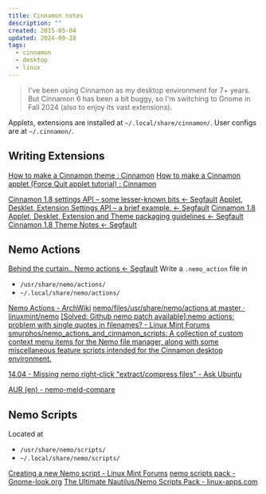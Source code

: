 ```yaml
---
title: Cinnamon notes
description: ""
created: 2015-05-04
updated: 2024-09-28
tags:
  - cinnamon
  - desktop
  - linux
---
```


> I've been using Cinnamon as my desktop environment for 7+ years.
> But Cinnamon 6 has been a bit buggy, so I'm switching to Gnome in Fall 2024 (also to enjoy its vast extensions).

Applets, extensions are installed at `~/.local/share/cinnamon/`.
User configs are at `~/.cinnamon/`.

## Writing Extensions

[How to make a Cinnamon theme : Cinnamon](http://cinnamon.linuxmint.com/?p=144)
[How to make a Cinnamon applet (Force Quit applet tutorial) : Cinnamon](http://cinnamon.linuxmint.com/?p=156)

[Cinnamon 1.8 settings API – some lesser-known bits ← Segfault](http://segfault.linuxmint.com/2013/05/cinnamon-1-8-settings-api-some-lesser-known-bits/)
[Applet, Desklet, Extension Settings API – a brief example. ← Segfault](http://segfault.linuxmint.com/2013/05/applet-desklet-extension-settings-api-a-brief-example/)
[Cinnamon 1.8 Applet, Desklet, Extension and Theme packaging guidelines ← Segfault](http://segfault.linuxmint.com/2013/05/cinnamon-1-8-applet-desklet-extension-and-theme-packaging-guidelines/)
[Cinnamon 1.8 Theme Notes ← Segfault](http://segfault.linuxmint.com/2013/05/cinnamon-1-8-theme-notes/)

## Nemo Actions

[Behind the curtain.. Nemo actions ← Segfault](http://segfault.linuxmint.com/2013/05/behind-the-curtain-nemo-actions/)
Write a `.nemo_action` file in

- `/usr/share/nemo/actions/`
- `~/.local/share/nemo/actions/`

[Nemo Actions - ArchWiki](https://wiki.archlinux.org/title/Nemo#Nemo_Actions)
[nemo/files/usr/share/nemo/actions at master · linuxmint/nemo](https://github.com/linuxmint/nemo/tree/master/files/usr/share/nemo/actions)
[[Solved: Github nemo patch available]:nemo actions: problem with single quotes in filenames? - Linux Mint Forums](https://forums.linuxmint.com/viewtopic.php?t=248214)
[smurphos/nemo_actions_and_cinnamon_scripts: A collection of custom context menu items for the Nemo file manager, along with some miscellaneous feature scripts intended for the Cinnamon desktop environment.](https://github.com/smurphos/nemo_actions_and_cinnamon_scripts)

[14.04 - Missing nemo right-click "extract/compress files" - Ask Ubuntu](https://askubuntu.com/questions/532714/missing-nemo-right-click-extract-compress-files)

[AUR (en) - nemo-meld-compare](https://aur.archlinux.org/packages/nemo-meld-compare)

## Nemo Scripts

Located at

- `/usr/share/nemo/scripts/`
- `~/.local/share/nemo/scripts/`

[Creating a new Nemo script - Linux Mint Forums](https://forums.linuxmint.com/viewtopic.php?f=42&t=254648)
[nemo scripts pack - Gnome-look.org](https://www.gnome-look.org/p/1007482/)
[The Ultimate Nautilus/Nemo Scripts Pack - linux-apps.com](https://www.linux-apps.com/content/show.php/The+Ultimate+Nautilus+Nemo+Scripts+Pack?content=163470)
